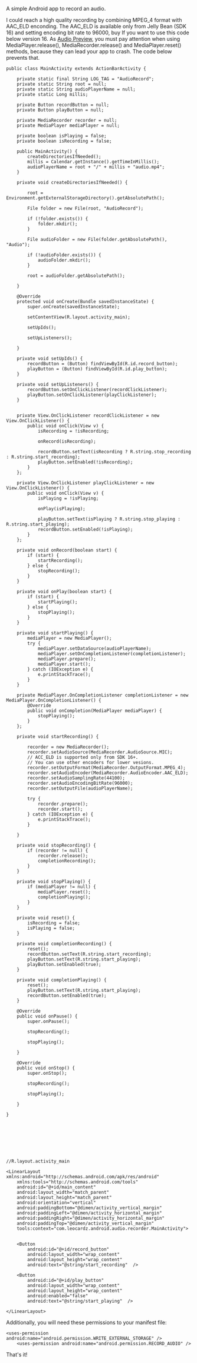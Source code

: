 A simple Android app to record an audio.

I could reach a high quality recording by combining MPEG\_4 format with AAC\_ELD enconding. The AAC\_ELD is available only from Jelly Bean (SDK 16) and setting encoding bit rate to 96000, buy If you want to use this code below version 16\. As [Audio Preview][0], you must pay attention when using MediaPlayer.release(), MediaRecorder.release() and MediaPlayer.reset() methods, because they can lead your app to crash. The code below prevents that.


    
    
    public class MainActivity extends ActionBarActivity {
    
        private static final String LOG_TAG = "AudioRecord";
        private static String root = null;
        private static String audioPlayerName = null;
        private static Long millis;
    
        private Button recordButton = null;
        private Button playButton = null;
    
        private MediaRecorder recorder = null;
        private MediaPlayer mediaPlayer = null;
    
        private boolean isPlaying = false;
        private boolean isRecording = false;
    
        public MainActivity() {
            createDirectoriesIfNeeded();
            millis = Calendar.getInstance().getTimeInMillis();
            audioPlayerName = root + "/" + millis + "audio.mp4";
        }
    
        private void createDirectoriesIfNeeded() {
    
            root = Environment.getExternalStorageDirectory().getAbsolutePath();
    
            File folder = new File(root, "AudioRecord");
    
            if (!folder.exists()) {
                folder.mkdir();
            }
    
            File audioFolder = new File(folder.getAbsolutePath(), "Audio");
    
            if (!audioFolder.exists()) {
                audioFolder.mkdir();
            }
    
            root = audioFolder.getAbsolutePath();
    
        }
    
        @Override
        protected void onCreate(Bundle savedInstanceState) {
            super.onCreate(savedInstanceState);
    
            setContentView(R.layout.activity_main);
    
            setUpIds();
    
            setUpListeners();
    
        }
    
        private void setUpIds() {
            recordButton = (Button) findViewById(R.id.record_button);
            playButton = (Button) findViewById(R.id.play_button);
        }
    
        private void setUpListeners() {
            recordButton.setOnClickListener(recordClickListener);
            playButton.setOnClickListener(playClickListener);
        }
    
    
        private View.OnClickListener recordClickListener = new View.OnClickListener() {
            public void onClick(View v) {
                isRecording = !isRecording;
    
                onRecord(isRecording);
    
                recordButton.setText(isRecording ? R.string.stop_recording : R.string.start_recording);
                playButton.setEnabled(!isRecording);
            }
        };
    
        private View.OnClickListener playClickListener = new View.OnClickListener() {
            public void onClick(View v) {
                isPlaying = !isPlaying;
    
                onPlay(isPlaying);
    
                playButton.setText(isPlaying ? R.string.stop_playing : R.string.start_playing);
                recordButton.setEnabled(!isPlaying);
            }
        };
    
        private void onRecord(boolean start) {
            if (start) {
                startRecording();
            } else {
                stopRecording();
            }
        }
    
        private void onPlay(boolean start) {
            if (start) {
                startPlaying();
            } else {
                stopPlaying();
            }
        }
    
        private void startPlaying() {
            mediaPlayer = new MediaPlayer();
            try {
                mediaPlayer.setDataSource(audioPlayerName);
                mediaPlayer.setOnCompletionListener(completionListener);
                mediaPlayer.prepare();
                mediaPlayer.start();
            } catch (IOException e) {
                e.printStackTrace();
            }
        }
    
        private MediaPlayer.OnCompletionListener completionListener = new MediaPlayer.OnCompletionListener() {
            @Override
            public void onCompletion(MediaPlayer mediaPlayer) {
                stopPlaying();
            }
        };
    
        private void startRecording() {
    
            recorder = new MediaRecorder();
            recorder.setAudioSource(MediaRecorder.AudioSource.MIC);
            // ACC_ELD is supported only from SDK 16+.
            // You can use other encoders for lower vesions.
            recorder.setOutputFormat(MediaRecorder.OutputFormat.MPEG_4);
            recorder.setAudioEncoder(MediaRecorder.AudioEncoder.AAC_ELD);
            recorder.setAudioSamplingRate(44100);
            recorder.setAudioEncodingBitRate(96000);
            recorder.setOutputFile(audioPlayerName);
    
            try {
                recorder.prepare();
                recorder.start();
            } catch (IOException e) {
                e.printStackTrace();
            }
    
        }
    
        private void stopRecording() {
            if (recorder != null) {
                recorder.release();
                completionRecording();
            }
        }
    
        private void stopPlaying() {
            if (mediaPlayer != null) {
                mediaPlayer.reset();
                completionPlaying();
            }
        }
    
        private void reset() {
            isRecording = false;
            isPlaying = false;
        }
    
        private void completionRecording() {
            reset();
            recordButton.setText(R.string.start_recording);
            playButton.setText(R.string.start_playing);
            playButton.setEnabled(true);
        }
    
        private void completionPlaying() {
            reset();
            playButton.setText(R.string.start_playing);
            recordButton.setEnabled(true);
        }
    
        @Override
        public void onPause() {
            super.onPause();
    
            stopRecording();
    
            stopPlaying();
    
        }
    
        @Override
        public void onStop() {
            super.onStop();
    
            stopRecording();
    
            stopPlaying();
    
        }
    
    }
    





    
    
    //R.layout.activity_main
    
    <LinearLayout xmlns:android="http://schemas.android.com/apk/res/android"
        xmlns:tools="http://schemas.android.com/tools"
        android:id="@+id/main_content"
        android:layout_width="match_parent"
        android:layout_height="match_parent"
        android:orientation="vertical"
        android:paddingBottom="@dimen/activity_vertical_margin"
        android:paddingLeft="@dimen/activity_horizontal_margin"
        android:paddingRight="@dimen/activity_horizontal_margin"
        android:paddingTop="@dimen/activity_vertical_margin"
        tools:context="com.leocardz.android.audio.recorder.MainActivity">
    
    
        <Button
            android:id="@+id/record_button"
            android:layout_width="wrap_content"
            android:layout_height="wrap_content"
            android:text="@string/start_recording"  /> 
    
        <Button
            android:id="@+id/play_button"
            android:layout_width="wrap_content"
            android:layout_height="wrap_content"
            android:enabled="false"
            android:text="@string/start_playing"  /> 
    
    </LinearLayout> 
    






Additionally, you will need these permissions to your manifest file:


    
    
    <uses-permission android:name="android.permission.WRITE_EXTERNAL_STORAGE" />
        <uses-permission android:name="android.permission.RECORD_AUDIO" />
    






That's it!



[0]: http://android.leocardz.com/audio-preview/